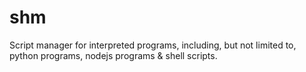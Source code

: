 # shm
Script manager for interpreted programs, including, but not limited to, python programs, nodejs programs &amp; shell scripts.
